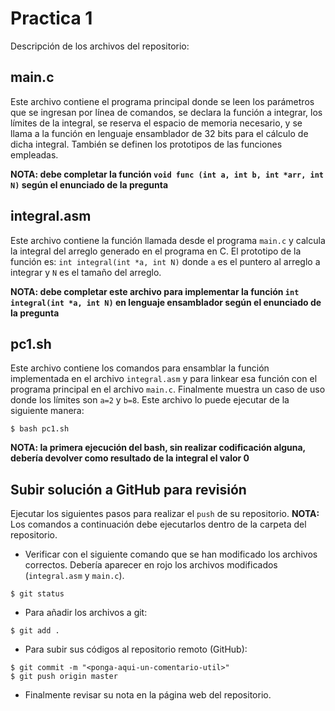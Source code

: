 # Practica 1
Descripción de los archivos del repositorio:

## main.c
Este archivo contiene el programa principal donde se leen los parámetros que se ingresan por línea de comandos, se declara la función a integrar, los límites de la integral, se reserva el espacio de memoria necesario, y se llama a la función en lenguaje ensamblador de 32 bits para el cálculo de dicha integral. También se definen los prototipos de las funciones empleadas.

**NOTA: debe completar la función `void func (int a, int b, int *arr, int N)` según el enunciado de la pregunta**

## integral.asm
Este archivo contiene la función llamada desde el programa `main.c` y calcula la integral del arreglo generado en el programa en C. El prototipo de la función es:
`int integral(int *a, int N)` donde `a` es el puntero al arreglo a integrar y `N` es el tamaño del arreglo.

**NOTA: debe completar este archivo para implementar la función `int integral(int *a, int N)` en lenguaje ensamblador según el enunciado de la pregunta**

## pc1.sh
Este archivo contiene los comandos para ensamblar la función implementada en el archivo `integral.asm` y para linkear esa función con el programa principal en el archivo `main.c`. Finalmente muestra un caso de uso donde los límites son `a=2` y `b=8`. Este archivo lo puede ejecutar de la siguiente manera:
```
$ bash pc1.sh
```

**NOTA: la primera ejecución del bash, sin realizar codificación alguna, debería devolver como resultado de la integral el valor 0**

## Subir solución a GitHub para revisión
Ejecutar los siguientes pasos para realizar el `push` de su repositorio. **NOTA:** Los comandos a continuación debe ejecutarlos dentro de la carpeta del repositorio.

- Verificar con el siguiente comando que se han modificado los archivos correctos. Debería aparecer en rojo los archivos modificados (`integral.asm` y `main.c`).
```
$ git status
```
- Para añadir los archivos a git:
```
$ git add .
```
- Para subir sus códigos al repositorio remoto (GitHub):
```
$ git commit -m "<ponga-aqui-un-comentario-util>"
$ git push origin master
```
- Finalmente revisar su nota en la página web del repositorio.
